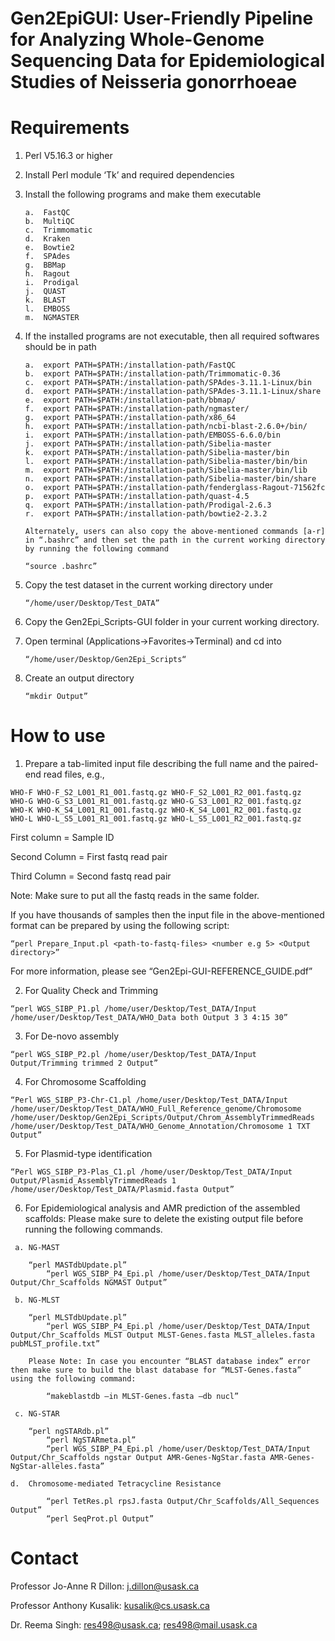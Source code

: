 # Gen2EpiGUI: User-Friendly Pipeline for Analyzing Whole-Genome Sequencing Data for Epidemiological Studies of Neisseria gonorrhoeae

# Requirements

1)	Perl V5.16.3 or higher
2)	Install Perl module ‘Tk’ and required dependencies
3)	Install the following programs and make them executable 

        a.	FastQC
        b.	MultiQC
        c.	Trimmomatic
        d.	Kraken
        e.	Bowtie2
        f.	SPAdes
        g.	BBMap
        h.	Ragout
        i.	Prodigal
        j.	QUAST
        k.	BLAST
        l.	EMBOSS
        m.	NGMASTER
        
4)	If the installed programs are not executable, then all required softwares should be in path 

        a.	export PATH=$PATH:/installation-path/FastQC
        b.	export PATH=$PATH:/installation-path/Trimmomatic-0.36
        c.	export PATH=$PATH:/installation-path/SPAdes-3.11.1-Linux/bin
        d.	export PATH=$PATH:/installation-path/SPAdes-3.11.1-Linux/share
        e.	export PATH=$PATH:/installation-path/bbmap/
        f.	export PATH=$PATH:/installation-path/ngmaster/
        g.	export PATH=$PATH:/installation-path/x86_64
        h.	export PATH=$PATH:/installation-path/ncbi-blast-2.6.0+/bin/
        i.	export PATH=$PATH:/installation-path/EMBOSS-6.6.0/bin
        j.	export PATH=$PATH:/installation-path/Sibelia-master
        k.	export PATH=$PATH:/installation-path/Sibelia-master/bin
        l.	export PATH=$PATH:/installation-path/Sibelia-master/bin/bin
        m.	export PATH=$PATH:/installation-path/Sibelia-master/bin/lib
        n.	export PATH=$PATH:/installation-path/Sibelia-master/bin/share
        o.	export PATH=$PATH:/installation-path/fenderglass-Ragout-71562fc
        p.	export PATH=$PATH:/installation-path/quast-4.5
        q.	export PATH=$PATH:/installation-path/Prodigal-2.6.3
        r.	export PATH=$PATH:/installation-path/bowtie2-2.3.2
        
        Alternately, users can also copy the above-mentioned commands [a-r] in “.bashrc” and then set the path in the current working directory by running the following command 
      
        “source .bashrc”  
        
5)	Copy the test dataset in the current working directory under

        “/home/user/Desktop/Test_DATA”
        
 6)	Copy the Gen2Epi_Scripts-GUI folder in your current working directory.
 
 7)	Open terminal (Applications->Favorites->Terminal) and cd into 
 
        “/home/user/Desktop/Gen2Epi_Scripts“
        
 8)	Create an output directory
 
        “mkdir Output”

# How to use

  1)	Prepare a tab-limited input file describing the full name and the paired-end read files, e.g., 
  
    WHO-F WHO-F_S2_L001_R1_001.fastq.gz WHO-F_S2_L001_R2_001.fastq.gz
    WHO-G WHO-G_S3_L001_R1_001.fastq.gz WHO-G_S3_L001_R2_001.fastq.gz
    WHO-K WHO-K_S4_L001_R1_001.fastq.gz WHO-K_S4_L001_R2_001.fastq.gz
    WHO-L WHO-L_S5_L001_R1_001.fastq.gz WHO-L_S5_L001_R2_001.fastq.gz
    
  First column = Sample ID

  Second Column = First fastq read pair

  Third Column = Second fastq read pair

  Note: Make sure to put all the fastq reads in the same folder. 

  If you have thousands of samples then the input file in the above-mentioned format can be prepared by using the following script:

	“perl Prepare_Input.pl <path-to-fastq-files> <number e.g 5> <Output directory>”
  
For more information, please see “Gen2Epi-GUI-REFERENCE_GUIDE.pdf” 

  2)	For Quality Check and Trimming
  			
	“perl WGS_SIBP_P1.pl /home/user/Desktop/Test_DATA/Input /home/user/Desktop/Test_DATA/WHO_Data both Output 3 3 4:15 30”
		
  3)	For De-novo assembly

	“perl WGS_SIBP_P2.pl /home/user/Desktop/Test_DATA/Input Output/Trimming trimmed 2 Output”
	
  4)	For Chromosome Scaffolding
  	
	“Perl WGS_SIBP_P3-Chr-C1.pl /home/user/Desktop/Test_DATA/Input /home/user/Desktop/Test_DATA/WHO_Full_Reference_genome/Chromosome /home/user/Desktop/Gen2Epi_Scripts/Output/Chrom_AssemblyTrimmedReads /home/user/Desktop/Test_DATA/WHO_Genome_Annotation/Chromosome 1 TXT Output”
	
  5)	For Plasmid-type identification
  		
	“Perl WGS_SIBP_P3-Plas_C1.pl /home/user/Desktop/Test_DATA/Input Output/Plasmid_AssemblyTrimmedReads 1 /home/user/Desktop/Test_DATA/Plasmid.fasta Output”
	
  6)	For Epidemiological analysis and AMR prediction of the assembled scaffolds: Please make sure to delete the existing output file before running the following commands.
  
 	 a.	NG-MAST
	 
	 	“perl MASTdbUpdate.pl”
	        “perl WGS_SIBP_P4_Epi.pl /home/user/Desktop/Test_DATA/Input Output/Chr_Scaffolds NGMAST Output”
		
	 b.	NG-MLST
	 
	 	“perl MLSTdbUpdate.pl”
	        “perl WGS_SIBP_P4_Epi.pl /home/user/Desktop/Test_DATA/Input Output/Chr_Scaffolds MLST Output MLST-Genes.fasta MLST_alleles.fasta pubMLST_profile.txt”
		
		Please Note: In case you encounter “BLAST database index” error then make sure to build the blast database for “MLST-Genes.fasta” using the following command:
		
	        “makeblastdb –in MLST-Genes.fasta –db nucl”
		
	 c.	NG-STAR	
	 
	 	“perl ngSTARdb.pl”
	        “perl NgSTARmeta.pl”
	        “perl WGS_SIBP_P4_Epi.pl /home/user/Desktop/Test_DATA/Input Output/Chr_Scaffolds ngstar Output AMR-Genes-NgStar.fasta AMR-Genes-NgStar-alleles.fasta”	
    	
	d.	Chromosome-mediated Tetracycline Resistance	
	
	        “perl TetRes.pl rpsJ.fasta Output/Chr_Scaffolds/All_Sequences Output”
	        “perl SeqProt.pl Output”
		
# Contact

Professor Jo-Anne R Dillon: j.dillon@usask.ca 

Professor Anthony Kusalik: kusalik@cs.usask.ca 

Dr. Reema Singh: res498@usask.ca; res498@mail.usask.ca 
